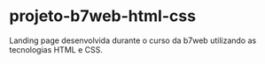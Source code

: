 # projeto-b7web-html-css

Landing page desenvolvida durante o curso da b7web utilizando as tecnologias HTML e CSS.
